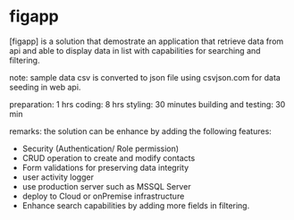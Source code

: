 
# figapp

[figapp] is a solution that demostrate an application that retrieve data from api and able to display data in list with capabilities for searching and filtering.


note: sample data csv is converted to json file using csvjson.com for data seeding in web api.

preparation: 1 hrs
coding: 8 hrs
styling: 30 minutes
building and testing: 30 min

remarks:
  the solution can be enhance by adding the following features:
   - Security (Authentication/ Role permission)
   - CRUD operation to create and modify contacts
   - Form validations for preserving data integrity
   - user activity logger
   - use production server such as MSSQL Server
   - deploy to Cloud or onPremise infrastructure
   - Enhance search capabilities by adding more fields in filtering.

